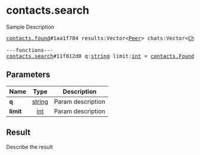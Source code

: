 # contacts.search

Sample Description

<pre>
<a href="../constructor/contacts.found">contacts.found</a>#1aa1f784 results:Vector&lt;<a href="../type/Peer.md">Peer</a>&gt; chats:Vector&lt;<a href="../type/Chat.md">Chat</a>&gt; users:Vector&lt;<a href="../type/User.md">User</a>&gt; = <a href="../type/contacts.Found.md">contacts.Found</a>;

---functions---
<a href="../method/contacts.search.md">contacts.search</a>#11f812d8 q:<a href="../type/string.md">string</a> limit:<a href="../type/int.md">int</a> = <a href="../type/contacts.Found.md">contacts.Found</a>;
</pre>

## Parameters

| Name | Type | Description |
|------|:----:|-------------|
| **q** | [string](../type/string.md) | Param description |
| **limit** | [int](../type/int.md) | Param description |

## Result

Describe the result

